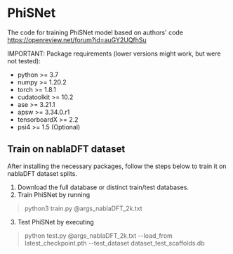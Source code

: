 # PhiSNet

The code for training PhiSNet model based on authors' code https://openreview.net/forum?id=auGY2UQfhSu

IMPORTANT:
Package requirements (lower versions might work, but were not tested):
- python >= 3.7
- numpy >= 1.20.2
- torch >= 1.8.1
- cudatoolkit >= 10.2
- ase >= 3.21.1
- apsw >= 3.34.0.r1
- tensorboardX >= 2.2
- psi4 >= 1.5 (Optional)

## Train on nablaDFT dataset
After installing the necessary packages, follow the steps below to train it on nablaDFT dataset splits.

1) Download the full database or distinct train/test databases.
2) Train PhiSNet by running

> python3 train.py @args_nablaDFT_2k.txt
3) Test PhiSNet by executing
> python test.py @args_nablaDFT_2k.txt --load_from latest_checkpoint.pth --test_dataset dataset_test_scaffolds.db
